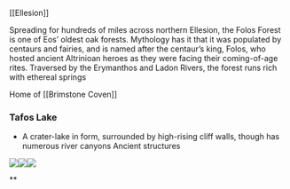 [[Ellesion]]

Spreading for hundreds of miles across northern Ellesion, the Folos Forest is one of Eos’ oldest oak forests. Mythology has it that it was populated by centaurs and fairies, and is named after the centaur’s king, Folos, who hosted ancient Altrinioan heroes as they were facing their coming-of-age rites. Traversed by the Erymanthos and Ladon Rivers, the forest runs rich with ethereal springs

Home of [[Brimstone Coven]]

### Tafos Lake
- A crater-lake in form, surrounded by high-rising cliff walls, though has numerous river canyons
Ancient structures

![](https://lh7-us.googleusercontent.com/Zx_w22bNk537bSTjc0WdQBzuWk7v2WQ_2rJJlDFoRpErx3zZELFUUPfXQMZpBflVRVrQBjyVk7FmM-6Y-8iUIwB-dRP8jkyWCVyF5uEQIcE5XfZZQ2mwg8sGCZ41MwgkGD9bfsfOcUvuy98ak56J2fU)![](https://lh7-us.googleusercontent.com/BHDt2Oc6eRBUq5_tt5KEKoHaaOJbaLrtw7bGsfQECaOjwcy5BXDocfYROa8XN2T91sT8VX7FFSHHGaN1faHmJZ3Qq199znimX8hcTPA3A_5lygKdMd_fU17mOhBWi_WC-yHzsP2VmKPUEFlVBZHIxp0)![](https://lh7-us.googleusercontent.com/7YNtjwL7iSaufu6Wp_OcXbcrHoN3wov86732y3doOh93U8ioETdGT3NG4kbZrRtSrNPYPW0nLYsaI-In0v5aENMaQEm8Ie0eiUEiviWsJVF3WPrlT2Dqv5exgRnp8D-Wfn5mkokbSE5PukLXCjARUpQ)



**